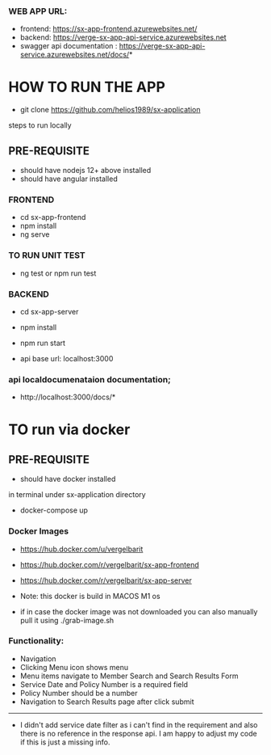 ### WEB APP URL:
- frontend: https://sx-app-frontend.azurewebsites.net/
- backend:  https://verge-sx-app-api-service.azurewebsites.net
- swagger api documentation : https://verge-sx-app-api-service.azurewebsites.net/docs/*


# HOW TO RUN THE APP
- git clone https://github.com/helios1989/sx-application

steps to run locally
## PRE-REQUISITE
 - should have  nodejs  12+ above installed
 - should have  angular installed

### FRONTEND
- cd sx-app-frontend
- npm install
- ng serve
### TO RUN UNIT TEST
 - ng test or npm run test

### BACKEND
- cd sx-app-server
- npm install
- npm run start

- api base url: localhost:3000

### api localdocumenataion documentation;
- http://localhost:3000/docs/*

# TO run via docker
## PRE-REQUISITE
 - should have docker installed

in terminal under sx-application directory
- docker-compose up

### Docker Images
- https://hub.docker.com/u/vergelbarit
- https://hub.docker.com/r/vergelbarit/sx-app-frontend 
- https://hub.docker.com/r/vergelbarit/sx-app-server


- Note: this docker is build in MACOS M1 os
- if in case the docker image was not downloaded you can also manually pull it using ./grab-image.sh


### Functionality:
 - Navigation
 - Clicking Menu icon shows menu
 - Menu items navigate to Member Search and Search Results
Form
 - Service Date and Policy Number is a required field
 - Policy Number should be a number
 - Navigation to Search Results page after click submit

---
 - I didn't add service date filter as i can't find in the requirement and also there is no reference in the response api. I am happy to adjust my code if this is    just a missing info.
